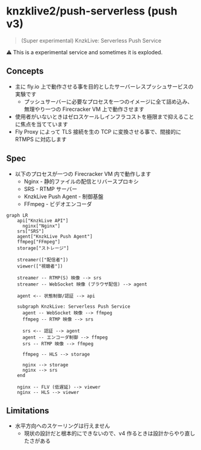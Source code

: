 # knzklive2/push-serverless (push v3)

> (Super experimental) KnzkLive: Serverless Push Service

⚠ This is a experimental service and sometimes it is exploded.

## Concepts

- 主に fly.io 上で動作させる事を目的としたサーバーレスプッシュサービスの実験です
  - プッシュサーバーに必要なプロセスを一つのイメージに全て詰め込み、無理やり一つの Firecracker VM 上で動作させます
- 使用者がいないときはゼロスケールしインフラコストを極限まで抑えることに焦点を当てています
- Fly Proxy によって TLS 接続を生の TCP に変換させる事で、間接的に RTMPS に対応します

## Spec

- 以下のプロセスが一つの Firecracker VM 内で動作します
  - Nginx - 静的ファイルの配信とリバースプロキシ
  - SRS - RTMP サーバー
  - KnzkLive Push Agent - 制御基盤
  - FFmpeg - ビデオエンコーダ

```mermaid
graph LR
    api["KnzkLive API"]
	  nginx["Nginx"]
    srs["SRS"]
    agent["KnzkLive Push Agent"]
    ffmpeg["FFmpeg"]
    storage["ストレージ"]

    streamer(["配信者"])
    viewer(["視聴者"])

    streamer -- RTMP(S) 映像 --> srs
    streamer -- WebSocket 映像 (ブラウザ配信) --> agent

    agent <-- 状態制御/認証 --> api

    subgraph KnzkLive: Serverless Push Service
      agent -- WebSocket 映像 --> ffmpeg
      ffmpeg -- RTMP 映像 --> srs

      srs <-- 認証 --> agent
      agent -- エンコーダ制御 --> ffmpeg
      srs -- RTMP 映像 --> ffmpeg

      ffmpeg -- HLS --> storage

      nginx --> storage
      nginx --> srs
    end

    nginx -- FLV (低遅延) --> viewer
    nginx -- HLS --> viewer
```

## Limitations

- 水平方向へのスケーリングは行えません
  - 現状の設計だと根本的にできないので、v4 作るときは設計からやり直したさがある

